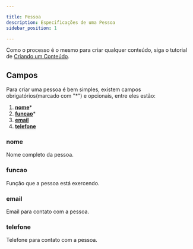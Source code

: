 ```yaml
---

title: Pessoa
description: Especificações de uma Pessoa
sidebar_position: 1

---
```


Como o processo é o mesmo para criar qualquer conteúdo, siga o tutorial de [Criando um Conteúdo](/docs/gestao-de-conteudo/guias/criando.md).

## Campos

Para criar uma pessoa é bem simples, existem campos obrigatórios(marcado com "*") e opcionais, entre eles estão:

1. [__nome__](#nome)*
2. [__funcao__](#funcao)*
3. [__email__](#email)
4. [__telefone__](#telefone)

### nome

Nome completo da pessoa.

### funcao

Função que a pessoa está exercendo.

### email

Email para contato com a pessoa.

### telefone

Telefone para contato com a pessoa.
